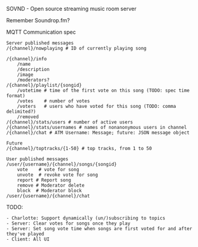 SOVND - Open source streaming music room server

Remember Soundrop.fm?


MQTT Communication spec

	Server published messages
	/{channel}/nowplaying # ID of currently playing song

	/{channel}/info
		/name
		/description
		/image
		/moderators?
	/{channel}/playlist/{songid}
		/votetime # time of the first vote on this song (TODO: spec time format)
		/votes    # number of votes
		/voters   # users who have voted for this song (TODO: comma delimited?)
		/removed
	/{channel}/stats/users # number of active users
	/{channel}/stats/usernames # names of nonanonymous users in channel
	/{channel}/chat # ATM Username: Message; future: JSON message object

	Future
	/{channel}/toptracks/{1-50} # top tracks, from 1 to 50

	User published messages
	/user/{username}/{channel}/songs/{songid}
		vote	# vote for song
		unvote	# revoke vote for song
		report # Report song
 		remove # Moderator delete
		block  # Moderator block
	/user/{username}/{channel}/chat


TODO:

	- Charlotte: Support dynamically (un/)subscribing to topics
	- Server: Clear votes for songs once they play
	- Server: Set song vote time when songs are first voted for and after they've played
	- Client: All UI
